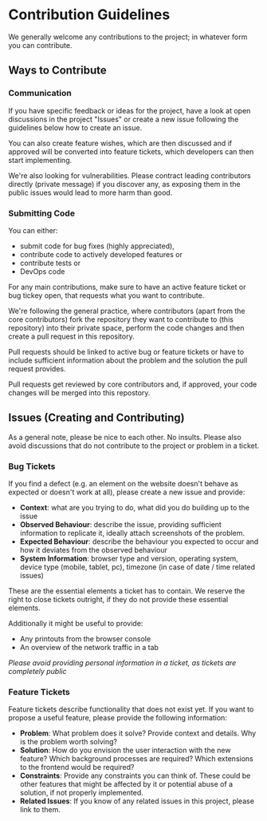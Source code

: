 # Contribution Guidelines

We generally welcome any contributions to the project; in whatever form you can contribute.

## Ways to Contribute

### Communication

If you have specific feedback or ideas for the project, have a look at open discussions in the 
project "Issues" or create a new issue following the guidelines below how to create an issue.

You can also create feature wishes, which are then discussed and if approved will be converted
into feature tickets, which developers can then start implementing.

We're also looking for vulnerabilities. Please contract leading contributors directly (private 
message) if you discover any, as exposing them in the public issues would lead to more harm than
good.

### Submitting Code

You can either:

- submit code for bug fixes (highly appreciated), 
- contribute code to actively developed features or
- contribute tests or 
- DevOps code

For any main contributions, make sure to have an active feature ticket or bug tickey open,
that requests what you want to contribute.

We're following the general practice, where contributors (apart from the core contributors) fork
the repository they want to contribute to (this repository) into their private space, perform the 
code changes and then create a pull request in this repository. 

Pull requests should be linked to active bug or feature tickets or have to include sufficient 
information about the problem and the solution the pull request provides.

Pull requests get reviewed by core contributors and, if approved, your code changes will be merged
into this repostory.

## Issues (Creating and Contributing)

As a general note, please be nice to each other. No insults. Please also avoid discussions that do
not contribute to the project or problem in a ticket.

### Bug Tickets

If you find a defect (e.g. an element on the website doesn't behave as expected or doesn't work at 
all), please create a new issue and provide:

- **Context**: what are you trying to do, what did you do building up to the issue
- **Observed Behaviour**: describe the issue, providing sufficient information to replicate it, 
ideally attach screenshots of the problem.
- **Expected Behaviour**: describe the behaviour you expected to occur and how it deviates from the 
observed behaviour
- **System Information**: browser type and version, operating system, device type (mobile, tablet, pc),
timezone (in case of date / time related issues)

These are the essential elements a ticket has to contain. We reserve the right to close tickets 
outright, if they do not provide these essential elements.

Additionally it might be useful to provide:

- Any printouts from the browser console
- An overview of the network traffic in a tab

*Please avoid providing personal information in a ticket, as tickets are completely public*

### Feature Tickets

Feature tickets describe functionality that does not exist yet. If you want to propose a useful 
feature, please provide the following information:

- **Problem**: What problem does it solve? Provide context and details. Why is the problem worth solving?
- **Solution**: How do you envision the user interaction with the new feature? Which background processes
are required? Which extensions to the frontend would be required?
- **Constraints**: Provide any constraints you can think of. These could be other features that might be
affected by it or potential abuse of a solution, if not properly implemented.
- **Related Issues**: If you know of any related issues in this project, please link to them.
